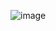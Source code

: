 ![image](https://github.com/Fourcade7/Ktor_Upload_Image/assets/60017090/cb0c0d3b-9e06-4b79-8b29-774d5e117995)

